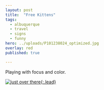 ```yaml
---
layout: post
title:  "Free Kittens"
tags:
  - albuquerque
  - travel
  - signs
  - funny
hero: ../uploads/P101238024_optimized.jpg
overlay: red
published: true

---
```


Playing with focus and color.

[![just over there](../uploads/P101238024_optimized.jpg){:.lead}](../uploads/P101238024.jpg)